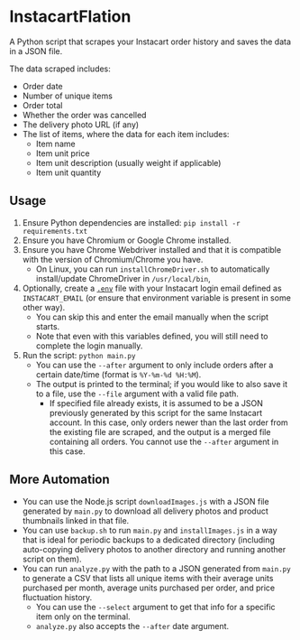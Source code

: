 # InstacartFlation

A Python script that scrapes your Instacart order history and saves the data in a JSON file.

The data scraped includes:
- Order date
- Number of unique items
- Order total
- Whether the order was cancelled
- The delivery photo URL (if any)
- The list of items, where the data for each item includes:
  - Item name
  - Item unit price
  - Item unit description (usually weight if applicable)
  - Item unit quantity

## Usage

1. Ensure Python dependencies are installed: `pip install -r requirements.txt`
2. Ensure you have Chromium or Google Chrome installed.
3. Ensure you have Chrome Webdriver installed and that it is compatible with the version of Chromium/Chrome you have.
   - On Linux, you can run `installChromeDriver.sh` to automatically install/update ChromeDriver in `/usr/local/bin`,
4. Optionally, create a [`.env`](https://www.dotenv.org/docs/security/env.html) file with your Instacart login email defined as `INSTACART_EMAIL` (or ensure that environment variable is present in some other way).
   - You can skip this and enter the email manually when the script starts.
   - Note that even with this variables defined, you will still need to complete the login manually.
5. Run the script: `python main.py`
   - You can use the `--after` argument to only include orders after a certain date/time (format is `%Y-%m-%d %H:%M`).
   - The output is printed to the terminal; if you would like to also save it to a file, use the `--file` argument with a valid file path.
     - If specified file already exists, it is assumed to be a JSON previously generated by this script for the same Instacart account. In this case, only orders newer than the last order from the existing file are scraped, and the output is a merged file containing all orders. You cannot use the `--after` argument in this case.

## More Automation

- You can use the Node.js script `downloadImages.js` with a JSON file generated by `main.py` to download all delivery photos and product thumbnails linked in that file.
- You can use `backup.sh` to run `main.py` and `installImages.js` in a way that is ideal for periodic backups to a dedicated directory (including auto-copying delivery photos to another directory and running another script on them).
- You can run `analyze.py` with the path to a JSON generated from `main.py` to generate a CSV that lists all unique items with their average units purchased per month, average units purchased per order, and price fluctuation history.
  - You can use the `--select` argument to get that info for a specific item only on the terminal.
  - `analyze.py` also accepts the `--after` date argument.